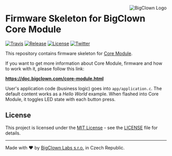 <a href="https://www.bigclown.com"><img src="https://s3.eu-central-1.amazonaws.com/bigclown/gh-readme-logo.png" alt="BigClown Logo" align="right"></a>

# Firmware Skeleton for BigClown Core Module

[![Travis](https://img.shields.io/travis/bigclownlabs/bc-core-module/master.svg)](https://travis-ci.org/bigclownlabs/bc-core-module)
[![Release](https://img.shields.io/github/release/bigclownlabs/bc-core-module.svg)](https://github.com/bigclownlabs/bc-core-module/releases)
[![License](https://img.shields.io/github/license/bigclownlabs/bc-core-module.svg)](https://github.com/bigclownlabs/bc-core-module/blob/master/LICENSE)
[![Twitter](https://img.shields.io/twitter/follow/BigClownLabs.svg?style=social&label=Follow)](https://twitter.com/BigClownLabs)

This repository contains firmware skeleton for [Core Module](https://shop.bigclown.com/products/core-module).

If you want to get more information about Core Module, firmware and how to work with it, please follow this link:

**https://doc.bigclown.com/core-module.html**

User's application code (business logic) goes into `app/application.c`.
The default content works as a *Hello World* example.
When flashed into Core Module, it toggles LED state with each button press.

## License

This project is licensed under the [MIT License](https://opensource.org/licenses/MIT/) - see the [LICENSE](LICENSE) file for details.

---

Made with ❤ by [BigClown Labs s.r.o.](https://www.bigclown.com) in Czech Republic.
